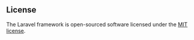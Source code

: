 <h1>
<a></a>

## License

The Laravel framework is open-sourced software licensed under the [MIT license](https://opensource.org/licenses/MIT).
